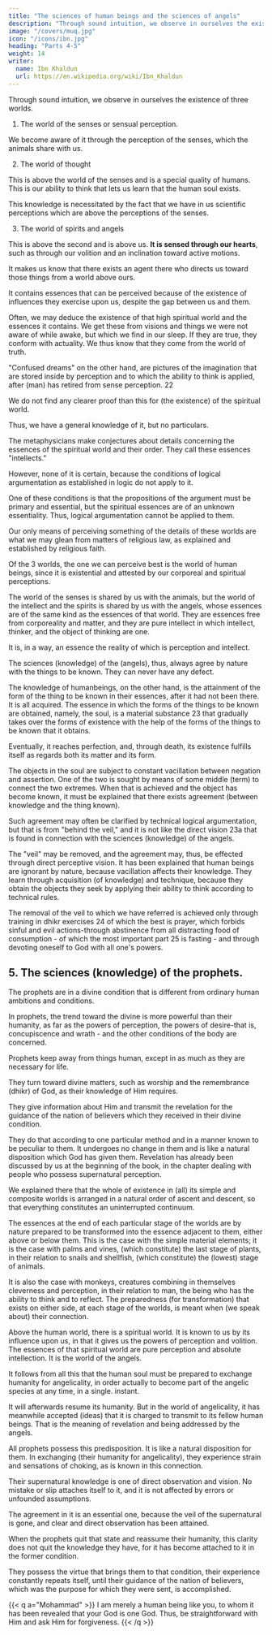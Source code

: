 ```yaml
---
title: "The sciences of human beings and the sciences of angels"
description: "Through sound intuition, we observe in ourselves the existence of three worlds"
image: "/covers/muq.jpg"
icon: "/icons/ibn.jpg"
heading: "Parts 4-5"
weight: 14
writer:
  name: Ibn Khaldun
  url: https://en.wikipedia.org/wiki/Ibn_Khaldun
---
```



Through sound intuition, we observe in ourselves the existence of three worlds.

1. The world of the senses or sensual perception. 

We become aware of it through the perception of the senses, which the animals share with us. 


2. The world of thought

This is above the world of the senses and is a special quality of humans. This is our ability to think that lets us learn that the human soul exists. 

This knowledge is necessitated by the fact that we have in us scientific perceptions which are above the perceptions of the senses.


3. The world of spirits and angels

This is above the second and is above us. **It is sensed through our hearts**, such as through our volition and an inclination toward active motions.

It makes us know that there exists an agent there who directs us toward those things from a world above ours. 

It contains essences that can be perceived because of the existence of influences they exercise upon us, despite the gap between us and them. 

Often, we may deduce the existence of that high spiritual world and the essences it contains. We get these from visions and things we were not aware of while awake, but which we find in our sleep. If they are true<!-- dreams -->, they conform with actuality. We thus know that they come from the world of truth. 

"Confused dreams" on the other hand, are pictures of the imagination that are stored inside by perception and to which the ability to think is applied, after (man) has retired from sense perception. 22

We do not find any clearer proof than this for (the existence) of the spiritual world. 

Thus, we have a general knowledge of it, but no particulars. 

The metaphysicians make conjectures about details concerning the essences of the spiritual world and their order. They call these essences "intellects." 

However, none of it is certain, because the conditions of logical argumentation as established in logic do not apply to it. 

One of these conditions is that the propositions of the argument must be primary and essential, but the spiritual essences are of an unknown essentiality. Thus, logical argumentation cannot be applied to them. 

Our only means of perceiving something of the details of these worlds are what we may glean from matters of religious law, as explained and established by religious faith.

Of the 3 worlds, the one we can perceive best is the world of human beings, since it is existential and attested by our corporeal and spiritual perceptions. 

The world of the senses is shared by us with the animals, but the world of the  intellect and the spirits is shared by us with the angels, whose essences are of the same kind as the essences of that world. They are essences free from corporeality and matter, and they are pure intellect in which intellect, thinker, and the object of thinking are one. 

It is, in a way, an essence the reality of which is perception and intellect.

The sciences (knowledge) of the (angels), thus, always agree by nature with the things to be known. They can never have any defect. 

The knowledge of humanbeings, on the other hand, is the attainment of the form of the thing to be known in their essences, after it had not been there. It is all acquired. The essence in which the forms of the things to be known are obtained, namely, the soul, is a material substance 23 that gradually takes over the forms of existence with the help of the forms of the things to be known that it obtains. 

Eventually, it reaches perfection, and, through death, its existence fulfills itself as regards both its matter and its form.

The objects in the soul are subject to constant vacillation between negation and assertion. One of the two is sought by means of some middle (term) to connect the two extremes. When that is achieved and the object has become known, it must be explained that there exists agreement (between knowledge and the thing known).

Such agreement may often be clarified by technical logical argumentation, but that is from "behind the veil," and it is not like the direct vision 23a that is found in connection with the sciences (knowledge) of the angels.

The "veil" may be removed, and the agreement may, thus, be effected through direct perceptive vision. It has been explained that human beings are ignorant by nature, because vacillation affects their knowledge. They learn through acquisition (of knowledge) and technique, because they obtain the objects they seek by applying their ability to think according to technical rules. 

The removal of the veil to which we have referred is achieved only through training in dhikr exercises 24 of which the best is prayer, which forbids sinful and evil actions-through abstinence from all distracting food of consumption - of which the most important part 25 is fasting - and through devoting oneself to God with all one's powers.



## 5. The sciences (knowledge) of the prophets.

The prophets are in a divine condition that is different from ordinary human ambitions and conditions. 

In prophets, the trend toward the divine is more powerful than their humanity, as far as the powers of perception, the powers of desire-that is, concupiscence and wrath - and the other conditions of the body are concerned. 

Prophets keep away from things human, except in as much as they are necessary for life. 

They turn toward divine matters, such as worship and the remembrance (dhikr) of God, as their knowledge of Him requires. 

They give information about Him and transmit the revelation for the guidance of the nation of believers which they received in their divine condition. 

<!-- 2727 -->
They do that according to one particular method and in a manner known to be peculiar to them. It undergoes no change in them and is like a natural disposition which God has given them. Revelation has already been discussed by us at the beginning of the book, in the chapter dealing with people who possess supernatural perception.

We explained there that the whole of existence in (all) its simple and composite worlds is arranged in a natural order of ascent and descent, so that everything constitutes an uninterrupted continuum. 

The essences at the end of each particular stage of the worlds are by nature prepared to be transformed into the essence adjacent to them, either above or below them. This is the case with the simple material elements; it is the case with palms and vines, (which constitute) the last stage of plants, in their relation to snails and shellfish, (which constitute) the (lowest) stage of animals. 

It is also the case with monkeys, creatures combining in themselves cleverness and perception, in their relation to man, the being who has the ability to think and to reflect. The preparedness (for transformation) that exists on either side, at each stage of the worlds, is meant when (we speak about) their connection. 

Above the human world, there is a spiritual world. It is known to us by its influence upon us, in that it gives us the powers of perception and volition. The essences of that spiritual world are pure perception and absolute intellection. It is the world of the angels.

It follows from all this that the human soul must be prepared to exchange humanity for angelicality, in order actually to become part of the angelic species at any time, in a single. instant.

It will afterwards resume its humanity. But in the world of angelicality, it has meanwhile accepted (ideas) that it is charged to transmit to its fellow human beings. That is the meaning of revelation and being addressed by the angels.

All prophets possess this predisposition. It is like a natural disposition for them. In exchanging (their humanity for angelicality), they experience strain and sensations of choking, as is known in this connection.

Their supernatural knowledge is one of direct observation and vision. No mistake or slip attaches itself to it, and it is not affected by errors or unfounded assumptions. 

The agreement in it is an essential one, because the veil of the supernatural is gone, and clear and direct observation has been attained.

When the prophets quit that state and reassume their humanity, this clarity does not quit the knowledge they have, for it has become attached to it in the former condition.

They possess the virtue that brings them to that condition, their experience constantly repeats itself, until their guidance of the nation of believers, which was the purpose for which they were sent, is accomplished. 

{{< q a="Mohammad" >}}
I am merely a human being like you, to whom it has been revealed that your God is one God. Thus, be straightforward with Him and ask Him for forgiveness.
{{< /q >}}


<!-- This should be understood. One should compare what we said earlier at the beginning of the book, about the different kinds of people possessing supernatural perception. It will constitute clear comment and explanation. There, we have explained the matter at sufficient length. -->
